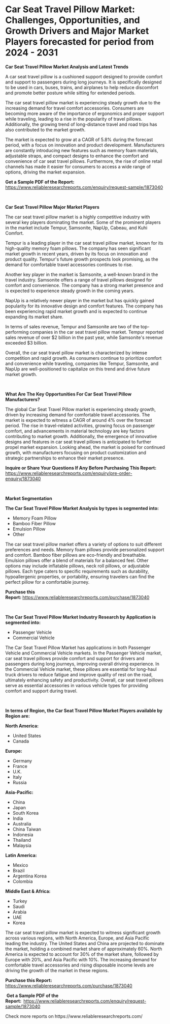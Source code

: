 <p><h1>Car Seat Travel Pillow Market: Challenges, Opportunities, and Growth Drivers and Major Market Players forecasted for period from 2024 - 2031</h1></p><p><strong>Car Seat Travel Pillow Market Analysis and Latest Trends</strong></p>
<p><p>A car seat travel pillow is a cushioned support designed to provide comfort and support to passengers during long journeys. It is specifically designed to be used in cars, buses, trains, and airplanes to help reduce discomfort and promote better posture while sitting for extended periods.</p><p>The car seat travel pillow market is experiencing steady growth due to the increasing demand for travel comfort accessories. Consumers are becoming more aware of the importance of ergonomics and proper support while traveling, leading to a rise in the popularity of travel pillows. Additionally, the growing trend of long-distance travel and road trips has also contributed to the market growth.</p><p>The market is expected to grow at a CAGR of 5.8% during the forecast period, with a focus on innovation and product development. Manufacturers are constantly introducing new features such as memory foam materials, adjustable straps, and compact designs to enhance the comfort and convenience of car seat travel pillows. Furthermore, the rise of online retail channels has made it easier for consumers to access a wide range of options, driving the market expansion.</p></p>
<p><strong>Get a Sample PDF of the Report:&nbsp;</strong> <a href="https://www.reliableresearchreports.com/enquiry/request-sample/1873040">https://www.reliableresearchreports.com/enquiry/request-sample/1873040</a></p>
<p>&nbsp;</p>
<p><strong>Car Seat Travel Pillow Major Market Players</strong></p>
<p><p>The car seat travel pillow market is a highly competitive industry with several key players dominating the market. Some of the prominent players in the market include Tempur, Samsonite, NapUp, Cabeau, and Kuhi Comfort.</p><p>Tempur is a leading player in the car seat travel pillow market, known for its high-quality memory foam pillows. The company has seen significant market growth in recent years, driven by its focus on innovation and product quality. Tempur's future growth prospects look promising, as the demand for comfortable travel accessories continues to rise.</p><p>Another key player in the market is Samsonite, a well-known brand in the travel industry. Samsonite offers a range of travel pillows designed for comfort and convenience. The company has a strong market presence and is expected to experience steady growth in the coming years.</p><p>NapUp is a relatively newer player in the market but has quickly gained popularity for its innovative design and comfort features. The company has been experiencing rapid market growth and is expected to continue expanding its market share.</p><p>In terms of sales revenue, Tempur and Samsonite are two of the top-performing companies in the car seat travel pillow market. Tempur reported sales revenue of over $2 billion in the past year, while Samsonite's revenue exceeded $3 billion.</p><p>Overall, the car seat travel pillow market is characterized by intense competition and rapid growth. As consumers continue to prioritize comfort and convenience while traveling, companies like Tempur, Samsonite, and NapUp are well-positioned to capitalize on this trend and drive future market growth.</p></p>
<p>&nbsp;</p>
<p><strong>What Are The Key Opportunities For Car Seat Travel Pillow Manufacturers?</strong></p>
<p><p>The global Car Seat Travel Pillow market is experiencing steady growth, driven by increasing demand for comfortable travel accessories. The market is expected to witness a CAGR of around 4% over the forecast period. The rise in travel-related activities, growing focus on passenger comfort, and advancements in material technology are key factors contributing to market growth. Additionally, the emergence of innovative designs and features in car seat travel pillows is anticipated to further propel market expansion. Looking ahead, the market is poised for continued growth, with manufacturers focusing on product customization and strategic partnerships to enhance their market presence.</p></p>
<p><strong>Inquire or Share Your Questions If Any Before Purchasing This Report:</strong> <a href="https://www.reliableresearchreports.com/enquiry/pre-order-enquiry/1873040">https://www.reliableresearchreports.com/enquiry/pre-order-enquiry/1873040</a></p>
<p>&nbsp;</p>
<p><strong>Market Segmentation</strong></p>
<p><strong>The Car Seat Travel Pillow Market Analysis by types is segmented into:</strong></p>
<p><ul><li>Memory Foam Pillow</li><li>Bamboo Fiber Pillow</li><li>Emulsion Pillow</li><li>Other</li></ul></p>
<p><p>The car seat travel pillow market offers a variety of options to suit different preferences and needs. Memory foam pillows provide personalized support and comfort. Bamboo fiber pillows are eco-friendly and breathable. Emulsion pillows offer a blend of materials for a balanced feel. Other options may include inflatable pillows, neck roll pillows, or adjustable pillows. Each type caters to specific requirements such as durability, hypoallergenic properties, or portability, ensuring travelers can find the perfect pillow for a comfortable journey.</p></p>
<p><strong>Purchase this Report:&nbsp;</strong><a href="https://www.reliableresearchreports.com/purchase/1873040">https://www.reliableresearchreports.com/purchase/1873040</a></p>
<p>&nbsp;</p>
<p><strong>The Car Seat Travel Pillow Market Industry Research by Application is segmented into:</strong></p>
<p><ul><li>Passenger Vehicle</li><li>Commercial Vehicle</li></ul></p>
<p><p>The Car Seat Travel Pillow Market has applications in both Passenger Vehicle and Commercial Vehicle markets. In the Passenger Vehicle market, car seat travel pillows provide comfort and support for drivers and passengers during long journeys, improving overall driving experience. In the Commercial Vehicle market, these pillows are essential for long-haul truck drivers to reduce fatigue and improve quality of rest on the road, ultimately enhancing safety and productivity. Overall, car seat travel pillows serve as essential accessories in various vehicle types for providing comfort and support during travel.</p></p>
<p>&nbsp;</p>
<p><strong>In terms of Region, the Car Seat Travel Pillow Market Players available by Region are:</strong></p>
<p>
    <p> <strong> North America: </strong>
        <ul>
            <li>United States</li>
            <li>Canada</li>
        </ul>
        </p> 
    <p> <strong> Europe: </strong>
        <ul>
            <li>Germany</li>
            <li>France</li>
            <li>U.K.</li>
            <li>Italy</li>
            <li>Russia</li>
        </ul>
        </p> 
    <p> <strong> Asia-Pacific: </strong>
        <ul>
            <li>China</li>
            <li>Japan</li>
            <li>South Korea</li>
            <li>India</li>
            <li>Australia</li>
            <li>China Taiwan</li>
            <li>Indonesia</li>
            <li>Thailand</li>
            <li>Malaysia</li>
        </ul>
        </p> 
    <p> <strong> Latin America: </strong>
        <ul>
            <li>Mexico</li>
            <li>Brazil</li>
            <li>Argentina Korea</li>
            <li>Colombia</li>
        </ul>
        </p> 
    <p> <strong> Middle East & Africa: </strong>
        <ul>
            <li>Turkey</li>
            <li>Saudi</li>
            <li>Arabia</li>
            <li>UAE</li>
            <li>Korea</li>
        </ul>
    </p>
    </p>
<p><p>The car seat travel pillow market is expected to witness significant growth across various regions, with North America, Europe, and Asia Pacific leading the industry. The United States and China are projected to dominate the market, holding a combined market share of approximately 60%. North America is expected to account for 30% of the market share, followed by Europe with 20%, and Asia Pacific with 10%. The increasing demand for comfortable travel accessories and rising disposable income levels are driving the growth of the market in these regions.</p></p>
<p><strong>Purchase this Report: </strong><a href="https://www.reliableresearchreports.com/purchase/1873040">https://www.reliableresearchreports.com/purchase/1873040</a></p>
<p>&nbsp;<strong>Get a Sample PDF of the Report:&nbsp;&nbsp;</strong><a href="https://www.reliableresearchreports.com/enquiry/request-sample/1873040">https://www.reliableresearchreports.com/enquiry/request-sample/1873040</a></p>
<p><strong></strong></p>
<p>Check more reports on https://www.reliableresearchreports.com/</p>